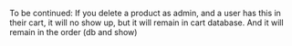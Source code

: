 To be continued:
If you delete a product as admin, and a user has this in their cart, it will no show up, but it will remain in cart database.
And it will remain in the order (db and show)
